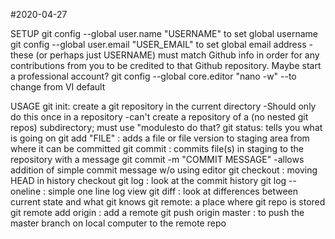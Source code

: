 #2020-04-27

SETUP
git config --global user.name "USERNAME" to set global username
git config --global user.email "USER_EMAIL" to set global email address
	-these (or perhaps just USERNAME) must match Github info in order
		for any contributions from you to be credited to that
		Github repository. Maybe start a professional account?
git config --global core.editor "nano -w" --to change from VI default

USAGE
git init: create a git repository in the current directory
	-Should only do this once in a repository
	-can't create a repository of a (no nested git repos) subdirectory; 
		must use "modulesto do that?
git status: tells you what is going on
git add "FILE" : adds a file or file version to staging area from where
	it can be committed
git commit : commits file(s) in staging to the repository with a message
git commit -m "COMMIT MESSAGE"
	-allows addition of simple commit message w/o using editor
git checkout : moving HEAD in history
	checkout <hash> <file>
git log : look at the commit history
git log --oneline : simple one line log view
git diff : look at differences between current state and what git knows
git remote: a place where git repo is stored
git remote add origin <URL> : add a remote
git push origin master : to push the master branch on local computer to 
	the remote repo

